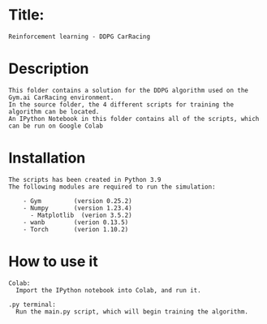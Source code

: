 # Title:
    Reinforcement learning - DDPG CarRacing


# Description
    This folder contains a solution for the DDPG algorithm used on the Gym.ai CarRacing environment.
    In the source folder, the 4 different scripts for training the algorithm can be located.
    An IPython Notebook in this folder contains all of the scripts, which can be run on Google Colab

# Installation
    The scripts has been created in Python 3.9
    The following modules are required to run the simulation:

        - Gym         (version 0.25.2)
        - Numpy       (version 1.23.4)
	      - Matplotlib  (verion 3.5.2)
        - wanb        (verion 0.13.5)
        - Torch       (verion 1.10.2)

# How to use it
    Colab:
      Import the IPython notebook into Colab, and run it.
      
    .py terminal:
      Run the main.py script, which will begin training the algorithm. 
